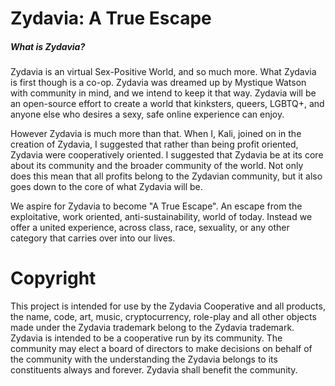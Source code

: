 # Zydavia: A True Escape

<h5>What is Zydavia?</h5>
Zydavia is an virtual Sex-Positive World, and so much more.
What Zydavia is first though is a co-op. Zydavia was dreamed up by Mystique Watson with community in mind, and we intend to keep it that way. 
Zydavia will be an open-source effort to create a world that kinksters, queers, LGBTQ+, and anyone else who desires a sexy, safe online experience can enjoy.

However Zydavia is much more than that. When I, Kali, joined on in the creation of Zydavia, I suggested that rather than being profit oriented, Zydavia were cooperatively oriented. I suggested that Zydavia be at its core about its community and the broader community of the world. Not only does this mean that all profits belong to the Zydavian community, but it also goes down to the core of what Zydavia will be.

We aspire for Zydavia to become "A True Escape". An escape from the exploitative, work oriented, anti-sustainability, world of today. Instead we offer a united experience, across class, race, sexuality, or any other category that carries over into our lives.





# Copyright
This project is intended for use by the Zydavia Cooperative and all products, the name, code, art, music, cryptocurrency, role-play and all other objects made under the Zydavia trademark belong to the Zydavia trademark. 
Zydavia is intended to be a cooperative run by its community. The community may elect a board of directors to make decisions on behalf of the community with the understanding the Zydavia belongs to its constituents always and forever. Zydavia shall benefit the community. 
